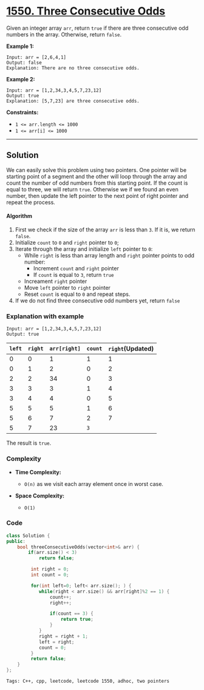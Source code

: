 
# [1550. Three Consecutive Odds]([problem-link](https://leetcode.com/problems/three-consecutive-odds/description))

Given an integer array `arr`, return `true` if there are three consecutive odd numbers in the array. Otherwise, return `false`.
 
**Example 1:**

    Input: arr = [2,6,4,1]
    Output: false
    Explanation: There are no three consecutive odds.

**Example 2:**

    Input: arr = [1,2,34,3,4,5,7,23,12]
    Output: true
    Explanation: [5,7,23] are three consecutive odds.
 
**Constraints:**

- `1 <= arr.length <= 1000`
- `1 <= arr[i] <= 1000`

---

## Solution

We can easily solve this problem using two pointers. One pointer will be starting point of a segment and the other will loop through the array and count the number of odd numbers from this starting point. If the count is equal to three, we will return `true`. Otherwise we if we found an even number, then update the left pointer to the next point of right pointer and repeat the process.

#### Algorithm

1. First we check if the size of the array `arr` is less than `3`. If it is, we return `false`.
2. Initialize `count` to `0` and `right` pointer to `0`;
3. Iterate through the array and initialize `left` pointer to `0`:
    - While `right` is less than array length and `right` pointer points to odd number:
        - Increment `count` and `right` pointer
        - If `count` is equal to `3`, return `true`
    - Increament `right` pointer
    - Move `left` pointer to  `right` pointer
    - Reset `count` is equal to `0` and repeat steps.
4. If we do not find three consecutive odd numbers yet, return `false`

### Explanation with example

    Input: arr = [1,2,34,3,4,5,7,23,12]
    Output: true

| `left` | `right` | `arr[right]` | `count` | `right`(Updated)|
|--------|---------|--------------|---------|-----------------|
| 0      | 0       | 1            | 1       | 1               |
| 0      | 1       | 2            | 0       | 2               |
| 2      | 2       | 34           | 0       | 3               |
| 3      | 3       | 3            | 1       | 4               |
| 3      | 4       | 4            | 0       | 5               |
| 5      | 5       | 5            | 1       | 6               |
| 5      | 6       | 7            | 2       | 7               |
| 5      | 7       | 23           | `3`     |                 |

The result is `true`.

### Complexity

- **Time Complexity:**

    - `O(n)` as we visit each array element once in worst case.

- **Space Complexity:**

    - `O(1)`

### Code

```cpp
class Solution {
public:
    bool threeConsecutiveOdds(vector<int>& arr) {
        if(arr.size() < 3)
            return false;

         int right = 0;
         int count = 0;

         for(int left=0; left< arr.size(); ) {
            while(right < arr.size() && arr[right]%2 == 1) {
                count++;
                right++;

                if(count == 3) {
                    return true;
                }
            }
            right = right + 1;
            left = right;
            count = 0;
         }
         return false;
    }
};
```

    Tags: C++, cpp, leetcode, leetcode 1550, adhoc, two pointers